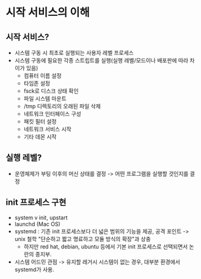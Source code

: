 # 시작 서비스의 이해
## 시작 서비스?
- 시스템 구동 시 최초로 실행되는 사용자 레벨 프로세스
- 시스템 구동에 필요한 각종 스트립트를 실행(실행 레벨/모드이나 배포판에 따라 차이가 있음)
  - 컴퓨터 이름 설정
  - 타임존 설정
  - fsck로 디스크 상태 확인
  - 파일 시스템 마운트
  - /tmp 디렉토리의 오래된 파일 삭제
  - 네트워크 인터페이스 구성
  - 패킷 필터 설정
  - 네트워크 서비스 시작
  - 기타 데몬 시작

## 실행 레벨?
- 운영체제가 부팅 이후의 머신 상태를 결정 -> 어떤 프로그램을 실행할 것인지를 결정

## init 프로세스 구현
- system v init, upstart
- launchd (Mac OS)
- systemd : 기존 init 프로세스보다 더 넓은 범위의 기능을 제공, 공격 포인트 -> unix 철학 "단순하고 짧고 명료하고 모듈 방식의 확장"과 상충
  - 하지만 red hat, debian, ubuntu 등에서 기본 init 프로세스로 선택되면서 논란의 종지부.
- 시스템 어드민 관점 -> 유지할 레거시 시스템이 없는 경우, 대부분 환경에서 systemd가 사용.
